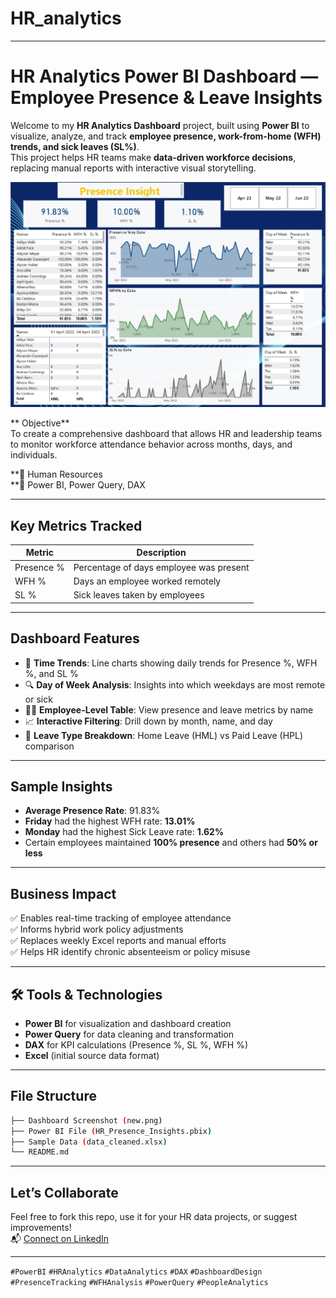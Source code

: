 # HR_analytics

---

#  HR Analytics Power BI Dashboard — Employee Presence & Leave Insights

Welcome to my **HR Analytics Dashboard** project, built using **Power BI** to visualize, analyze, and track **employee presence, work-from-home (WFH) trends, 
and sick leaves (SL%)**.  
This project helps HR teams make **data-driven workforce decisions**, replacing manual reports with interactive visual storytelling.

![Dashboard Screenshot](./new.png)



** Objective**  
To create a comprehensive dashboard that allows HR and leadership teams to monitor workforce attendance behavior across months, days, and individuals.

**💼  Human Resources  
**🧰  Power BI, Power Query, DAX

---

##  Key Metrics Tracked

| Metric        | Description                                                |
|---------------|------------------------------------------------------------|
| Presence %    | Percentage of days employee was present                    |
| WFH %         | Days an employee worked remotely                           |
| SL %          | Sick leaves taken by employees                             |

---

##  Dashboard Features

- 📅 **Time Trends**: Line charts showing daily trends for Presence %, WFH %, and SL %
- 🔍 **Day of Week Analysis**: Insights into which weekdays are most remote or sick
- 🧑‍💼 **Employee-Level Table**: View presence and leave metrics by name
- 📈 **Interactive Filtering**: Drill down by month, name, and day
- 🧾 **Leave Type Breakdown**: Home Leave (HML) vs Paid Leave (HPL) comparison

---

## Sample Insights

- **Average Presence Rate**: 91.83%
- **Friday** had the highest WFH rate: **13.01%**
- **Monday** had the highest Sick Leave rate: **1.62%**
- Certain employees maintained **100% presence** and others had **50% or less**

---

##  Business Impact

✅ Enables real-time tracking of employee attendance  
✅ Informs hybrid work policy adjustments  
✅ Replaces weekly Excel reports and manual efforts  
✅ Helps HR identify chronic absenteeism or policy misuse

---

## 🛠 Tools & Technologies

- **Power BI** for visualization and dashboard creation  
- **Power Query** for data cleaning and transformation  
- **DAX** for KPI calculations (Presence %, SL %, WFH %)  
- **Excel** (initial source data format)

---

## File Structure

```bash
├── Dashboard Screenshot (new.png)
├── Power BI File (HR_Presence_Insights.pbix)
├── Sample Data (data_cleaned.xlsx)
└── README.md
```

---

## Let’s Collaborate

Feel free to fork this repo, use it for your HR data projects, or suggest improvements!  
📬 [Connect on LinkedIn](https://www.linkedin.com/in/firdousrahmani)  


---



`#PowerBI` `#HRAnalytics` `#DataAnalytics` `#DAX` `#DashboardDesign`  
`#PresenceTracking` `#WFHAnalysis` `#PowerQuery` `#PeopleAnalytics`

